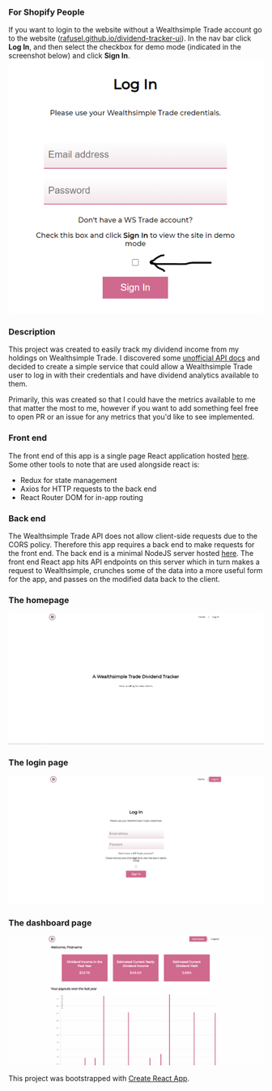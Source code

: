 ### For Shopify People
If you want to login to the website without a Wealthsimple Trade account go to the website ([rafusel.github.io/dividend-tracker-ui](https://rafusel.github.io/dividend-tracker-ui/)). In the nav bar click **Log In**, and then select the checkbox for demo mode (indicated in the screenshot below) and click **Sign In**.
![](demo-mode.png)

### Description

This project was created to easily track my dividend income from my holdings on Wealthsimple Trade. I discovered some [unofficial API docs](https://github.com/MarkGalloway/wealthsimple-trade/blob/master/API.md) and decided to create a simple service that could allow a Wealthsimple Trade user to log in with their credentials and have dividend analytics available to them. 

Primarily, this was created so that I could have the metrics available to me that matter the most to me, however if you want to add something feel free to open PR or an issue for any metrics that you'd like to see implemented.

### Front end
The front end of this app is a single page React application hosted [here](https://rafusel.github.io/dividend-tracker-ui/). Some other tools to note that are used alongside react is:
- Redux for state management
- Axios for HTTP requests to the back end
- React Router DOM for in-app routing

### Back end
The Wealthsimple Trade API does not allow client-side requests due to the CORS policy. Therefore this app requires a back end to make requests for the front end. The back end is a minimal NodeJS server hosted [here](https://wealthsimple-trade-dividends.herokuapp.com/). The front end React app hits API endpoints on this server which in turn makes a request to Wealthsimple, crunches some of the data into a more useful form for the app, and passes on the modified data back to the client. 

### The homepage
![](home-page.gif)

### The login page
![](login-page.png)

### The dashboard page
![](dashboard.gif)

This project was bootstrapped with [Create React App](https://github.com/facebook/create-react-app).
